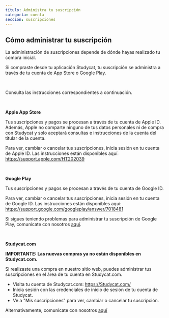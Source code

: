 ```yaml
---
título: Administra tu suscripción
categoría: cuenta
sección: suscripciones
---
```

## Cómo administrar tu suscripción

La administración de suscripciones depende de dónde hayas realizado tu compra inicial.

Si compraste desde tu aplicación Studycat, tu suscripción se administra a través de tu cuenta de App Store o Google Play.

 

Consulta las instrucciones correspondientes a continuación.

 

**Apple App Store**

Tus suscripciones y pagos se procesan a través de tu cuenta de Apple ID. Además, Apple no comparte ninguno de tus datos personales ni de compra con Studycat y solo aceptará consultas e instrucciones de la cuenta del titular de la cuenta.

Para ver, cambiar o cancelar tus suscripciones, inicia sesión en tu cuenta de Apple ID. Las instrucciones están disponibles aquí: <https://support.apple.com/HT202039>

 

**Google Play**

Tus suscripciones y pagos se procesan a través de tu cuenta de Google ID.

Para ver, cambiar o cancelar tus suscripciones, inicia sesión en tu cuenta de Google ID. Las instrucciones están disponibles aquí: <https://support.google.com/googleplay/answer/7018481>

Si sigues teniendo problemas para administrar tu suscripción de Google Play, comunícate con nosotros [aquí](https://help.Studycat.com/hc/en-us/requests/new).

 

**Studycat.com**

**IMPORTANTE: Las nuevas compras ya no están disponibles en Studycat.com.**

Si realizaste una compra en nuestro sitio web, puedes administrar tus suscripciones en el área de tu cuenta en Studycat.com.

* Visita tu cuenta de Studycat.com: <https://Studycat.com/>
* Inicia sesión con las credenciales de inicio de sesión de tu cuenta de Studycat.
* Ve a "Mis suscripciones" para ver, cambiar o cancelar tu suscripción.

Alternativamente, comunícate con nosotros [aquí](https://help.Studycat.com/hc/en-us/requests/new)